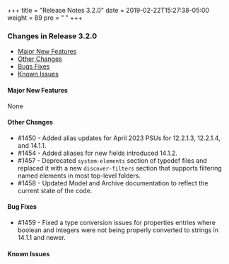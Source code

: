 +++
title = "Release Notes 3.2.0"
date = 2019-02-22T15:27:38-05:00
weight = 89
pre = "<b> </b>"
+++


### Changes in Release 3.2.0
- [Major New Features](#major-new-features)
- [Other Changes](#other-changes)
- [Bugs Fixes](#bug-fixes)
- [Known Issues](#known-issues)


#### Major New Features
None

#### Other Changes
- #1450 - Added alias updates for April 2023 PSUs for 12.2.1.3, 12.2.1.4, and 14.1.1.
- #1454 - Added aliases for new fields introduced 14.1.2.
- #1457 - Deprecated `system-elements` section of typedef files and replaced it with a new `discover-filters` section
          that supports filtering named elements in most top-level folders.
- #1458 - Updated Model and Archive documentation to reflect the current state of the code.

#### Bug Fixes
- #1459 - Fixed a type conversion issues for properties entries where boolean and integers were not being properly
          converted to strings in 14.1.1 and newer.

#### Known Issues
